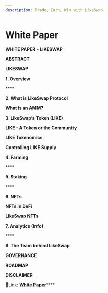 ```yaml
---
description: Trade, Earn, Win with LikeSwap
---
```


# White Paper

**WHITE PAPER - LIKESWAP**

&#x20;

**ABSTRACT**

&#x20;

**LIKESWAP**

&#x20;

**1.  Overview**

&#x20;****&#x20;

**2.  What is LikeSwap Protocol**

&#x20;

**What is an AMM?**

&#x20;

**3. LikeSwap’s Token (LIKE)**

&#x20;

**LIKE - A Token or the Community**

**LIKE Tokenomics**

&#x20;

**Controlling LIKE Supply**

&#x20;

**4.  Farming**

&#x20;****&#x20;

**5.  Staking**

&#x20;****&#x20;

**6.  NFTs**

&#x20;

**NFTs in DeFi**

**LikeSwap NFTs**

&#x20;

**7.  Analytics (Info)**

&#x20;****&#x20;

**8.  The Team behind LikeSwap**

&#x20;

**GOVERNANCE**

&#x20;

**ROADMAP**

&#x20;

**DISCLAIMER**



:link:Link: [**White Paper**](https://likeswap.org/files/whitepaper.pdf)****
